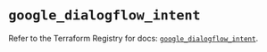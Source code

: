 # `google_dialogflow_intent`

Refer to the Terraform Registry for docs: [`google_dialogflow_intent`](https://registry.terraform.io/providers/hashicorp/google-beta/5.24.0/docs/resources/google_dialogflow_intent).

